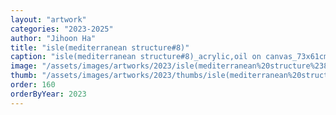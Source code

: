 ```yaml
---
layout: "artwork"
categories: "2023-2025"
author: "Jihoon Ha"
title: "isle(mediterranean structure#8)"
caption: "isle(mediterranean structure#8)_acrylic,oil on canvas_73x61cm_2023"
image: "/assets/images/artworks/2023/isle(mediterranean%20structure%238)%20acrylic%2Coil%20on%20canvas%2073x61cm%202023.jpg"
thumb: "/assets/images/artworks/2023/thumbs/isle(mediterranean%20structure%238)%20acrylic%2Coil%20on%20canvas%2073x61cm%202023.jpg"
order: 160
orderByYear: 2023
---
```

